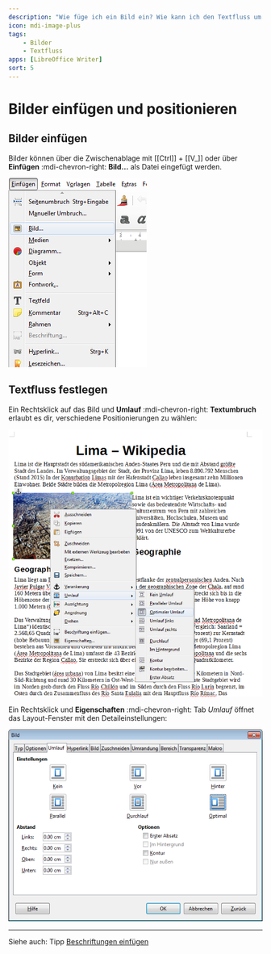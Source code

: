 ```yaml
---
description: "Wie füge ich ein Bild ein? Wie kann ich den Textfluss um das Bild ändern?"
icon: mdi-image-plus
tags:
    - Bilder
    - Textfluss
apps: [LibreOffice Writer]
sort: 5
---
```


# Bilder einfügen und positionieren



## Bilder einfügen
Bilder können über die Zwischenablage mit [[Ctrl]] + [[V_]] oder über __Einfügen__ :mdi-chevron-right: __Bild…__ als Datei eingefügt werden.

![Bild aus Datei einfügen](./images/bild-einfuegen.lo.png)

## Textfluss festlegen
Ein Rechtsklick auf das Bild und __Umlauf__ :mdi-chevron-right: __Textumbruch__ erlaubt es dir, verschiedene Positionierungen zu wählen:

![Einstellungen Textfluss](./images/bild-textfluss.lo.png)


Ein Rechtsklick und __Eigenschaften__ :mdi-chevron-right: Tab _Umlauf_ öffnet das Layout-Fenster mit den Detaileinstellungen:

![Bildeigenschaften «Umlauf»](./images/bild-eigenschaften.lo.png)


---

Siehe auch: Tipp [Beschriftungen einfügen](../beschriftungen-einfuegen)
